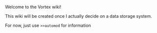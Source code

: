 Welcome to the Vortex wiki!

This wiki will be created once I actually decide on a data storage system.

For now, just use `>>automod` for information
